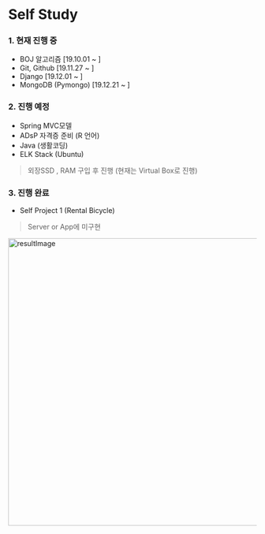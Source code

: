 # Self Study

### 1. 현재 진행 중
- BOJ 알고리즘 [19.10.01 ~ ]
- Git, Github [19.11.27 ~ ]
- Django [19.12.01 ~ ]
- MongoDB (Pymongo) [19.12.21 ~ ]
### 2. 진행 예정
- Spring MVC모델
- ADsP 자격증 준비 (R 언어)
- Java (생활코딩)
- ELK Stack (Ubuntu)
> 외장SSD , RAM 구입 후 진행 (현재는 Virtual Box로 진행)

### 3. 진행 완료
- Self Project 1 (Rental Bicycle)
> Server or App에 미구현

<img width="583" alt="resultImage" src="https://user-images.githubusercontent.com/55193363/70711648-59742200-1d25-11ea-94ac-6710ef6b00e4.PNG">
